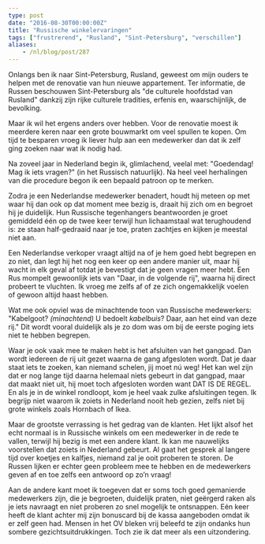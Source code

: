 ```yaml
---
type: post
date: "2016-08-30T00:00:00Z"
title: "Russische winkelervaringen"
tags: ["frustrerend", "Rusland", "Sint-Petersburg", "verschillen"]
aliases:
    - /nl/blog/post/287
---
```


Onlangs ben ik naar Sint-Petersburg, Rusland, geweest om mijn ouders te helpen met de renovatie van hun nieuwe appartement. Ter informatie, de Russen beschouwen Sint-Petersburg als "de culturele hoofdstad van Rusland" dankzij zijn rijke culturele tradities, erfenis en, waarschijnlijk, de bevolking.

Maar ik wil het ergens anders over hebben. Voor de renovatie moest ik meerdere keren naar een grote bouwmarkt om veel spullen te kopen. Om tijd te besparen vroeg ik liever hulp aan een medewerker dan dat ik zelf ging zoeken naar wat ik nodig had.

<!--more-->

Na zoveel jaar in Nederland begin ik, glimlachend, veelal met: "Goedendag! Mag ik iets vragen?" (in het Russisch natuurlijk). Na heel veel herhalingen van die procedure begon ik een bepaald patroon op te merken.

Zodra je een Nederlandse medewerker benadert, houdt hij meteen op met waar hij dan ook op dat moment mee bezig is, draait hij zich om en begroet hij je duidelijk. Hun Russische tegenhangers beantwoorden je groet gemiddeld één op de twee keer terwijl hun lichaamstaal wat terughoudend is: ze staan half-gedraaid naar je toe, praten zachtjes en kijken je meestal niet aan.

Een Nederlandse verkoper vraagt altijd na of je hem goed hebt begrepen en zo niet, dan legt hij het nog een keer op een andere manier uit, maar hij wacht in elk geval af totdat je bevestigt dat je geen vragen meer hebt. Een Rus mompelt gewoonlijk iets van "Daar, in de volgende rij", waarna hij direct probeert te vluchten. Ik vroeg me zelfs af of ze zich ongemakkelijk voelen of gewoon altijd haast hebben.

Wat me ook opviel was de minachtende toon van Russische medewerkers: "Kabelgoot? *(minachtend)* U bedoelt *kabelbuis*? Daar, aan het eind van deze rij." Dit wordt vooral duidelijk als je zo dom was om bij de eerste poging iets niet te hebben begrepen.

Waar je ook vaak mee te maken hebt is het afsluiten van het gangpad. Dan wordt iedereen de rij uit gezet waarna de gang afgesloten wordt. Dat je daar staat iets te zoeken, kan niemand schelen, jij moet nú weg! Het kan wel zijn dat er nog lange tijd daarna helemaal niets gebeurt in dat gangpad, maar dat maakt niet uit, hij moet toch afgesloten worden want DAT IS DE REGEL. En als je in de winkel rondloopt, kom je heel vaak zulke afsluitingen tegen. Ik begrijp niet waarom ik zoiets in Nederland nooit heb gezien, zelfs niet bij grote winkels zoals Hornbach of Ikea.

Maar de grootste verrassing is het gedrag van de klanten. Het lijkt alsof het echt normaal is in Russische winkels om een medewerker in de rede te vallen, terwijl hij bezig is met een andere klant. Ik kan me nauwelijks voorstellen dat zoiets in Nederland gebeurt. Al gaat het gesprek al langere tijd over koetjes en kalfjes, niemand zal je ooit proberen te storen. De Russen lijken er echter geen probleem mee te hebben en de medewerkers geven af en toe zelfs een antwoord op zo’n vraag!

Aan de andere kant moet ik toegeven dat er soms toch goed gemanierde medewerkers zijn, die je begroeten, duidelijk praten, niet geërgerd raken als je iets navraagt en niet proberen zo snel mogelijk te ontsnappen. Eén keer heeft de klant achter mij zijn bonuscard bij de kassa aangeboden omdat ik er zelf geen had. Mensen in het OV bleken vrij beleefd te zijn ondanks hun sombere gezichtsuitdrukkingen. Toch zie ik dat meer als een uitzondering.
